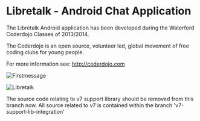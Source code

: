 # Libretalk - Android Chat Application
The Libretalk Android application has been developed during the Waterford Coderdojo Classes of 2013/2014.

The Coderdojo is an open source, volunteer led, global movement of free coding clubs for young people. 

For more information see: http://coderdojo.com


![Firstmessage](http://davidkirwan.github.io/andchat/libretalk-first-message.png)

![Libretalk](http://davidkirwan.github.io/andchat/andchat-architecture.png)

The source code relating to v7 support library should be removed from this branch now. All source related to v7 is contained
within the branch 'v7-support-lib-integration'

